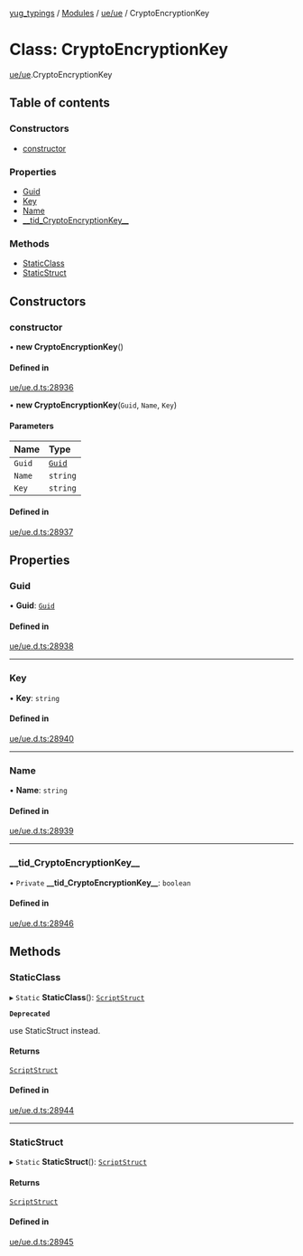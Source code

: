 [yug_typings](../README.md) / [Modules](../modules.md) / [ue/ue](../modules/ue_ue.md) / CryptoEncryptionKey

# Class: CryptoEncryptionKey

[ue/ue](../modules/ue_ue.md).CryptoEncryptionKey

## Table of contents

### Constructors

- [constructor](ue_ue.CryptoEncryptionKey.md#constructor)

### Properties

- [Guid](ue_ue.CryptoEncryptionKey.md#guid)
- [Key](ue_ue.CryptoEncryptionKey.md#key)
- [Name](ue_ue.CryptoEncryptionKey.md#name)
- [\_\_tid\_CryptoEncryptionKey\_\_](ue_ue.CryptoEncryptionKey.md#__tid_cryptoencryptionkey__)

### Methods

- [StaticClass](ue_ue.CryptoEncryptionKey.md#staticclass)
- [StaticStruct](ue_ue.CryptoEncryptionKey.md#staticstruct)

## Constructors

### constructor

• **new CryptoEncryptionKey**()

#### Defined in

[ue/ue.d.ts:28936](https://github.com/YugMetaverse/yug_typings/blob/b7d9b19/ue/ue.d.ts#L28936)

• **new CryptoEncryptionKey**(`Guid`, `Name`, `Key`)

#### Parameters

| Name | Type |
| :------ | :------ |
| `Guid` | [`Guid`](ue_ue_s.Guid.md) |
| `Name` | `string` |
| `Key` | `string` |

#### Defined in

[ue/ue.d.ts:28937](https://github.com/YugMetaverse/yug_typings/blob/b7d9b19/ue/ue.d.ts#L28937)

## Properties

### Guid

• **Guid**: [`Guid`](ue_ue_s.Guid.md)

#### Defined in

[ue/ue.d.ts:28938](https://github.com/YugMetaverse/yug_typings/blob/b7d9b19/ue/ue.d.ts#L28938)

___

### Key

• **Key**: `string`

#### Defined in

[ue/ue.d.ts:28940](https://github.com/YugMetaverse/yug_typings/blob/b7d9b19/ue/ue.d.ts#L28940)

___

### Name

• **Name**: `string`

#### Defined in

[ue/ue.d.ts:28939](https://github.com/YugMetaverse/yug_typings/blob/b7d9b19/ue/ue.d.ts#L28939)

___

### \_\_tid\_CryptoEncryptionKey\_\_

• `Private` **\_\_tid\_CryptoEncryptionKey\_\_**: `boolean`

#### Defined in

[ue/ue.d.ts:28946](https://github.com/YugMetaverse/yug_typings/blob/b7d9b19/ue/ue.d.ts#L28946)

## Methods

### StaticClass

▸ `Static` **StaticClass**(): [`ScriptStruct`](ue_ue.ScriptStruct.md)

**`Deprecated`**

use StaticStruct instead.

#### Returns

[`ScriptStruct`](ue_ue.ScriptStruct.md)

#### Defined in

[ue/ue.d.ts:28944](https://github.com/YugMetaverse/yug_typings/blob/b7d9b19/ue/ue.d.ts#L28944)

___

### StaticStruct

▸ `Static` **StaticStruct**(): [`ScriptStruct`](ue_ue.ScriptStruct.md)

#### Returns

[`ScriptStruct`](ue_ue.ScriptStruct.md)

#### Defined in

[ue/ue.d.ts:28945](https://github.com/YugMetaverse/yug_typings/blob/b7d9b19/ue/ue.d.ts#L28945)
